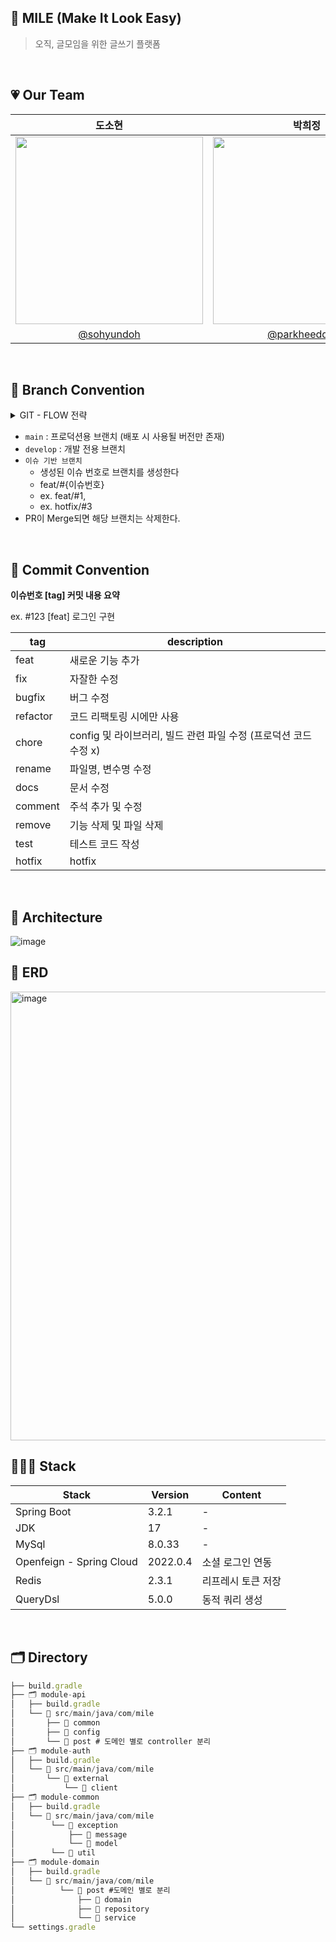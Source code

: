 ## 📖 MILE (Make It Look Easy)

> 오직, 글모임을 위한 글쓰기 플랫폼

 
 <br/>



## 💗 Our Team

|도소현|박희정|
|:------:|:------:|
|<img src="https://avatars.githubusercontent.com/u/79795051?v=4" width="300" height="300" />|<img src="https://github.com/GOSOPT-CDS-TEAM2/frontend/assets/97084864/c6d35974-8fc1-4089-93be-9430d4d33d2d" width="300" height="300" />|
|[@sohyundoh](https://github.com/sohyundoh)|[@parkheeddong](https://github.com/parkheeddong)|


<br/>

## 🌳 Branch Convention
<details>
	<summary> GIT - FLOW 전략 </summary>
  	<div markdown="1">
      <img src="https://github.com/Mile-Writings/Mile-Server/assets/116873401/5c3f34cb-5ab1-4a16-ad44-712a39108985" width = "600"/>
  	</div>
</details>

- `main` : 프로덕션용 브랜치 (배포 시 사용될 버전만 존재)
- `develop` : 개발 전용 브랜치
- `이슈 기반 브랜치`
    - 생성된 이슈 번호로 브랜치를 생성한다
    - feat/#{이슈번호}
    - ex. feat/#1,
    - ex. hotfix/#3
- PR이 Merge되면 해당 브랜치는 삭제한다.



<br />


## 📌 Commit Convention
**이슈번호 [tag] 커밋 내용 요약**

ex. #123 [feat] 로그인 구현

| tag | description |
| --- | --- |
| feat | 새로운 기능 추가 |
| fix | 자잘한 수정 |
| bugfix | 버그 수정 |
| refactor | 코드 리팩토링 시에만 사용 |
| chore | config 및 라이브러리, 빌드 관련 파일 수정 (프로덕션 코드 수정 x) |
| rename | 파일명, 변수명 수정 |
| docs | 문서 수정 |
| comment | 주석 추가 및 수정 |
| remove | 기능 삭제 및 파일 삭제 |
| test | 테스트 코드 작성 |
| hotfix | hotfix |

<br />


## 📍 Architecture
![image](https://github.com/Mile-Writings/Mile-Server/assets/79795051/3fadfcd5-ae4b-420a-bc5b-313aca7b5b11)

## 🤍 ERD
<img width="718" alt="image" src="https://github.com/Mile-Writings/Mile-Server/assets/79795051/ce6b8805-0547-46f0-a571-563165ddd372">

## 👨🏻‍💻 Stack
| Stack | Version | Content |
| --- | --- | --- |
| Spring Boot | 3.2.1 | - |
| JDK | 17 | - |
| MySql | 8.0.33 | - |
| Openfeign - Spring Cloud | 2022.0.4 | 소셜 로그인 연동 |
| Redis | 2.3.1 | 리프레시 토큰 저장 |
| QueryDsl | 5.0.0 | 동적 쿼리 생성 |

<br />

## 🗂️ Directory
```jsx
├── build.gradle
├── 🗂️ module-api
│   ├── build.gradle
│   └── 📂 src/main/java/com/mile
│       ├── 📂 common
│       ├── 📂 config
│       └── 📂 post # 도메인 별로 controller 분리
├── 🗂️ module-auth
│   ├── build.gradle
│   └── 📂 src/main/java/com/mile
│       └── 📂 external
│           └── 📂 client
├── 🗂️ module-common
│   ├── build.gradle
│   └── 📂 src/main/java/com/mile
│        └── 📂 exception
│            ├── 📂 message
│            └── 📂 model
│        └── 📂 util
├── 🗂️ module-domain
│   ├── build.gradle
│   └── 📂 src/main/java/com/mile
│          └── 📂 post #도메인 별로 분리
│              ├── 📂 domain
│              ├── 📂 repository
│              └── 📂 service
└── settings.gradle
```
